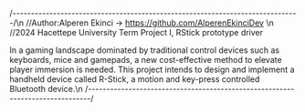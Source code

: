 /*------------------------------------------------------------------------------*/\n
//Author:Alperen Ekinci -> https://github.com/AlperenEkinciDev \n
//2024 Hacettepe University Term Project I, RStick prototype driver

In a gaming landscape dominated by traditional control devices such as keyboards, mice and gamepads, a new cost-effective method to elevate player immersion is needed. This project intends to design and implement a handheld device called R-Stick, a motion and key-press controlled Bluetooth device.\n
/*------------------------------------------------------------------------------*/
